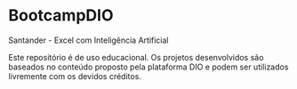 # BootcampDIO
Santander - Excel com Inteligência Artificial



Este repositório é de uso educacional. Os projetos desenvolvidos são baseados no conteúdo proposto pela plataforma DIO e podem ser utilizados livremente com os devidos créditos.

